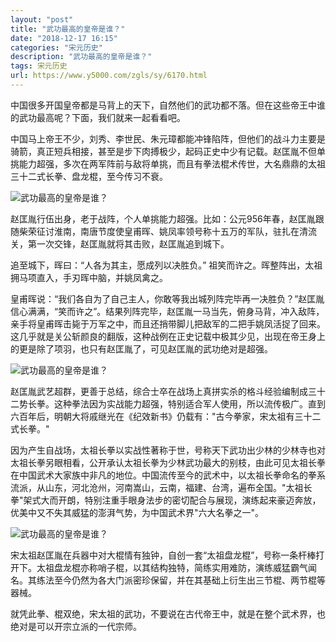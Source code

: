 ```yaml
---
layout: "post"
title: "武功最高的皇帝是谁？"
date: "2018-12-17 16:15"
categories: "宋元历史"
description: "武功最高的皇帝是谁？"
tags: 宋元历史
url: https://www.y5000.com/zgls/sy/6170.html
---
```






中国很多开国皇帝都是马背上的天下，自然他们的武功都不落。但在这些帝王中谁的武功最高呢？下面，我们就来一起看看吧。

中国马上帝王不少，刘秀、李世民、朱元璋都能冲锋陷阵，但他们的战斗力主要是骑箭，真正短兵相接，甚至是步下肉搏极少，起码正史中少有记载。赵匡胤不但单挑能力超强，多次在两军阵前与敌将单挑，而且有拳法棍术传世，大名鼎鼎的太祖三十二式长拳、盘龙棍，至今传习不衰。

![武功最高的皇帝是谁？](/uploads/allimg/161130/6-161130104I5G4.JPG)

赵匡胤行伍出身，老于战阵，个人单挑能力超强。比如：公元956年春，赵匡胤跟随柴荣征讨淮南，南唐节度使皇甫晖、姚凤率领号称十五万的军队，驻扎在清流关，第一次交锋，赵匡胤就将其击败，赵匡胤追到城下。

追至城下，晖曰：“人各为其主，愿成列以决胜负。” 祖笑而许之。晖整阵出，太祖拥马项直入，手刃晖中脑，并姚凤禽之。

皇甫晖说：“我们各自为了自己主人，你敢等我出城列阵完毕再一决胜负？”赵匡胤信心满满，“笑而许之”。结果列阵完毕，赵匡胤一马当先，俯身马背，冲入敌阵，亲手将皇甫晖击毙于万军之中，而且还捎带脚儿把敌军的二把手姚凤活捉了回来。这几乎就是关公斩颜良的翻版，这种战例在正史记载中极其少见，出现在帝王身上的更是除了项羽，也只有赵匡胤了，可见赵匡胤的武功绝对是超强。

![武功最高的皇帝是谁？](/uploads/allimg/161130/6-161130104J9452.JPG)

赵匡胤武艺超群，更善于总结，综合士卒在战场上真拼实杀的格斗经验编制成三十二势长拳。这种拳法因为实战能力超强，特别适合军人使用，所以流传极广。直到六百年后，明朝大将戚继光在《纪效新书》仍载有："古今拳家，宋太祖有三十二式长拳。"

因为产生自战场，太祖长拳以实战性著称于世，号称天下武功出少林的少林寺也对太祖长拳另眼相看，公开承认太祖长拳为少林武功最大的别枝，由此可见太祖长拳在中国武术大家族中非凡的地位。中国流传至今的武术中，以太祖长拳命名的拳系流派，从山东，河北沧州，河南嵩山，云南，福建、台湾，遍布全国。"太祖长拳"架式大而开朗，特别注重手眼身法步的密切配合与展现，演练起来豪迈奔放，优美中又不失其威猛的澎湃气势，为中国武术界"六大名拳之一"。

![武功最高的皇帝是谁？](/uploads/allimg/161130/6-161130104P31Z.JPG)

宋太祖赵匡胤在兵器中对大棍情有独钟，自创一套“太祖盘龙棍”，号称一条杆棒打开下。太祖盘龙棍亦称哨子棍，以其结构独特，简练实用难防，演练威猛霸气闻名。其练法至今仍然为各大门派密珍保留，并在其基础上衍生出三节棍、两节棍等器械。

就凭此拳、棍双绝，宋太祖的武功，不要说在古代帝王中，就是在整个武术界，也绝对是可以开宗立派的一代宗师。
